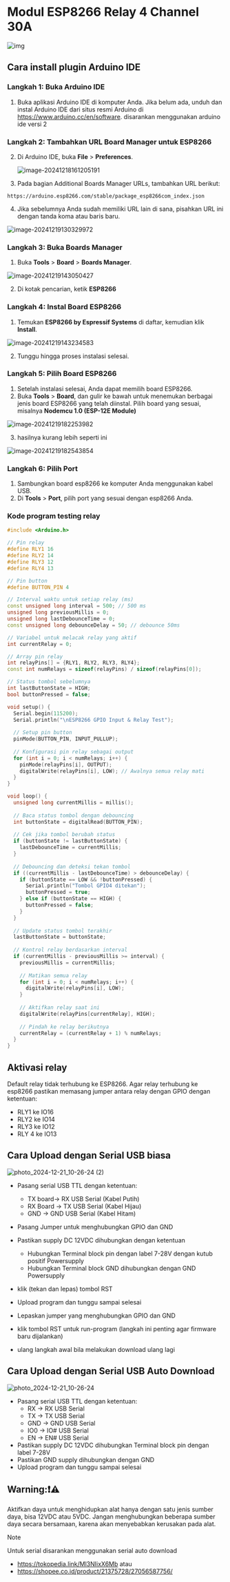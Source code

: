 # Modul ESP8266 Relay 4 Channel 30A 

![img](./assets/ac707db3-e164-48db-b8a9-5278268a64cd.jpg)


## Cara install plugin Arduino IDE

### Langkah 1: Buka Arduino IDE

1. Buka aplikasi Arduino IDE di komputer Anda. Jika belum ada, unduh dan instal Arduino IDE dari situs resmi Arduino di https://www.arduino.cc/en/software. disarankan menggunakan arduino ide versi 2

### Langkah 2: Tambahkan URL Board Manager untuk ESP8266

2. Di Arduino IDE, buka **File** > **Preferences**.

   ![image-20241218161205191](./assets/image-20241218161205191.png)

3. Pada bagian  Additional Boards Manager URLs, tambahkan URL berikut:

```
https://arduino.esp8266.com/stable/package_esp8266com_index.json
```

4. Jika sebelumnya Anda sudah memiliki URL lain di sana, pisahkan URL ini dengan tanda koma atau baris baru.

![image-20241219130329972](./assets/image-20241219130329972.png)

### Langkah 3: Buka Boards Manager

1. Buka **Tools** > **Board** > **Boards Manager**.

![image-20241219143050427](./assets/image-20241219143050427.png)

2. Di kotak pencarian, ketik **ESP8266**

### Langkah 4: Instal Board ESP8266

1. Temukan **ESP8266 by Espressif Systems** di daftar, kemudian klik **Install**.

![image-20241219143234583](./assets/image-20241219143234583.png)

2. Tunggu hingga proses instalasi selesai.

### Langkah 5: Pilih Board ESP8266

1. Setelah instalasi selesai, Anda dapat memilih board ESP8266.
2. Buka **Tools** > **Board**, dan gulir ke bawah untuk menemukan berbagai jenis board ESP8266 yang telah diinstal. Pilih board yang sesuai, misalnya **Nodemcu 1.0 (ESP-12E Module)** 

![image-20241219182253982](./assets/image-20241219182253982.png)

3. hasilnya kurang lebih seperti ini

![image-20241219182543854](./assets/image-20241219182543854.png)

### Langkah 6: Pilih Port

1. Sambungkan board esp8266 ke komputer Anda menggunakan kabel USB.
2. Di **Tools** > **Port**, pilih port yang sesuai dengan esp8266 Anda.

### Kode program testing relay

```c++
#include <Arduino.h>

// Pin relay
#define RLY1 16
#define RLY2 14
#define RLY3 12
#define RLY4 13

// Pin button
#define BUTTON_PIN 4

// Interval waktu untuk setiap relay (ms)
const unsigned long interval = 500; // 500 ms
unsigned long previousMillis = 0;
unsigned long lastDebounceTime = 0;
const unsigned long debounceDelay = 50; // debounce 50ms

// Variabel untuk melacak relay yang aktif
int currentRelay = 0;

// Array pin relay
int relayPins[] = {RLY1, RLY2, RLY3, RLY4};
const int numRelays = sizeof(relayPins) / sizeof(relayPins[0]);

// Status tombol sebelumnya
int lastButtonState = HIGH;
bool buttonPressed = false;

void setup() {
  Serial.begin(115200);
  Serial.println("\nESP8266 GPIO Input & Relay Test");
  
  // Setup pin button
  pinMode(BUTTON_PIN, INPUT_PULLUP);
  
  // Konfigurasi pin relay sebagai output
  for (int i = 0; i < numRelays; i++) {
    pinMode(relayPins[i], OUTPUT);
    digitalWrite(relayPins[i], LOW); // Awalnya semua relay mati
  }
}

void loop() {
  unsigned long currentMillis = millis();
  
  // Baca status tombol dengan debouncing
  int buttonState = digitalRead(BUTTON_PIN);
  
  // Cek jika tombol berubah status
  if (buttonState != lastButtonState) {
    lastDebounceTime = currentMillis;
  }
  
  // Debouncing dan deteksi tekan tombol
  if ((currentMillis - lastDebounceTime) > debounceDelay) {
    if (buttonState == LOW && !buttonPressed) {
      Serial.println("Tombol GPIO4 ditekan");
      buttonPressed = true;
    } else if (buttonState == HIGH) {
      buttonPressed = false;
    }
  }
  
  // Update status tombol terakhir
  lastButtonState = buttonState;
  
  // Kontrol relay berdasarkan interval
  if (currentMillis - previousMillis >= interval) {
    previousMillis = currentMillis;
    
    // Matikan semua relay
    for (int i = 0; i < numRelays; i++) {
      digitalWrite(relayPins[i], LOW);
    }
    
    // Aktifkan relay saat ini
    digitalWrite(relayPins[currentRelay], HIGH);
    
    // Pindah ke relay berikutnya
    currentRelay = (currentRelay + 1) % numRelays;
  }
}
```



## Aktivasi relay

Default relay tidak terhubung ke ESP8266. Agar relay terhubung ke esp8266 pastikan memasang jumper  antara relay dengan GPIO dengan ketentuan:

- RLY1 ke IO16
- RLY2 ke IO14
- RLY3 ke IO12
- RLY 4 ke IO13



## Cara Upload dengan Serial USB biasa

![photo_2024-12-21_10-26-24 (2)](./assets/photo_2024-12-21_10-26-24%20(2).jpg)

- Pasang serial USB TTL dengan ketentuan: 
   - TX  board-> RX USB Serial (Kabel Putih)
   - RX Board -> TX USB Serial (Kabel Hijau)
   - GND -> GND USB Serial (Kabel Hitam)
- Pasang Jumper untuk menghubungkan GPIO dan GND
- Pastikan supply DC 12VDC  dihubungkan dengan ketentuan
   - Hubungkan Terminal block pin dengan label 7-28V dengan kutub positif Powersupply
   - Hubungkan Terminal block GND  dihubungkan dengan GND Powersupply

- klik (tekan dan lepas) tombol RST 
- Upload program dan tunggu sampai selesai
- Lepaskan jumper yang menghubungkan GPIO dan  GND
- klik tombol RST untuk run-program (langkah ini penting agar firmware baru dijalankan)
- ulang langkah awal bila melakukan download ulang lagi

## Cara Upload dengan Serial USB Auto Download

![photo_2024-12-21_10-26-24](./assets/photo_2024-12-21_10-26-24.jpg)


- Pasang serial USB TTL dengan ketentuan:
    - RX -> RX USB Serial  
    - TX -> TX USB Serial 
    - GND -> GND USB Serial  
    - IO0 -> IO# USB Serial 
    - EN -> EN# USB Serial
- Pastikan supply DC 12VDC  dihubungkan Terminal block pin dengan label 7-28V
- Pastikan GND supply dihubungkan dengan GND 
- Upload program dan tunggu sampai selesai



## Warning:❗⚠️
Aktifkan daya untuk menghidupkan alat hanya dengan satu jenis sumber daya, bisa 12VDC atau 5VDC. Jangan menghubungkan beberapa sumber daya secara bersamaan, karena akan menyebabkan kerusakan pada alat.

> [!NOTE]
> Untuk serial disarankan menggunakan serial auto download
>
> - https://tokopedia.link/Ml3NIixX6Mb atau
> - https://shopee.co.id/product/21375728/27056587756/ 